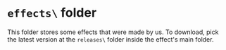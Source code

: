 # ``effects\`` folder

This folder stores some effects that were made by us. To download, pick the latest version at the ``releases\`` folder inside the effect's main folder.